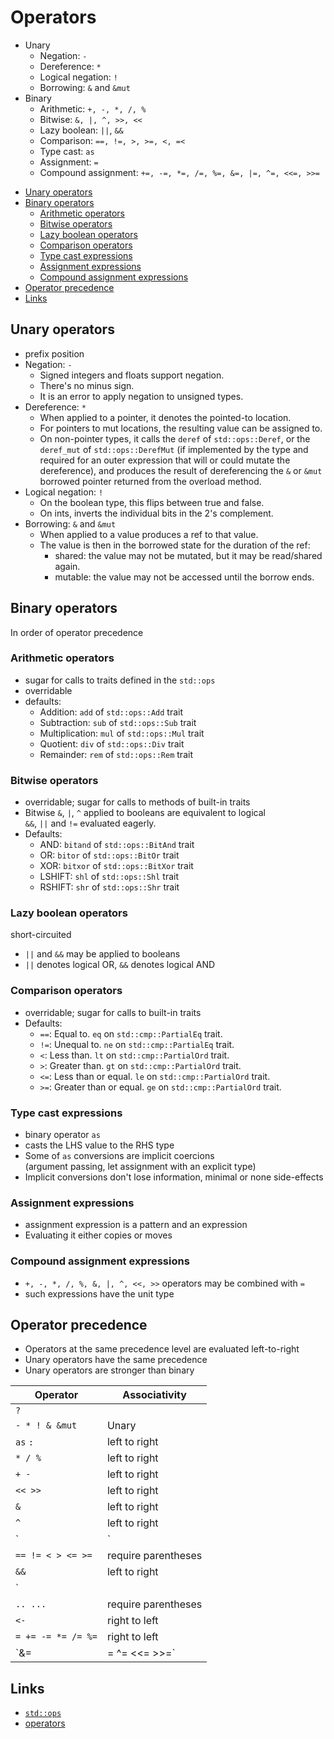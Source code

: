 # Operators

* Unary
  - Negation: `-`
  - Dereference: `*`
  - Logical negation: `!`
  - Borrowing: `&` and `&mut`
* Binary
  - Arithmetic: `+, -, *, /, %`
  - Bitwise: `&, |, ^, >>, <<`
  - Lazy boolean: `||`, `&&`
  - Comparison: `==, !=, >, >=, <, =<`
  - Type cast: `as`
  - Assignment: `=`
  - Compound assignment: `+=, -=, *=, /=, %=, &=, |=, ^=, <<=, >>=`


<!-- TOC -->

- [Unary operators](#unary-operators)
- [Binary operators](#binary-operators)
  - [Arithmetic operators](#arithmetic-operators)
  - [Bitwise operators](#bitwise-operators)
  - [Lazy boolean operators](#lazy-boolean-operators)
  - [Comparison operators](#comparison-operators)
  - [Type cast expressions](#type-cast-expressions)
  - [Assignment expressions](#assignment-expressions)
  - [Compound assignment expressions](#compound-assignment-expressions)
- [Operator precedence](#operator-precedence)
- [Links](#links)

<!-- /TOC -->


## Unary operators

* prefix position
* Negation: `-`
  - Signed integers and floats support negation. 
  - There's no minus sign.
  - It is an error to apply negation to unsigned types.
* Dereference: `*`
  - When applied to a pointer, it denotes the pointed-to location.
  - For pointers to mut locations, the resulting value can be assigned to.
  - On non-pointer types, it calls the `deref` of `std::ops::Deref`, or the `deref_mut` of `std::ops::DerefMut` (if implemented by the type and required for an outer expression that will or could mutate the dereference), and produces the result of dereferencing the `&` or `&mut` borrowed pointer returned from the overload method.
* Logical negation: `!`
  - On the boolean type, this flips between true and false.
  - On ints, inverts the individual bits in the 2's complement.
* Borrowing: `&` and `&mut`
  - When applied to a value produces a ref to that value.
  - The value is then in the borrowed state for the duration of the ref:
    - shared: the value may not be mutated, but it may be read/shared again.
    - mutable: the value may not be accessed until the borrow ends.



## Binary operators
In order of operator precedence

### Arithmetic operators
- sugar for calls to traits defined in the `std::ops`
- overridable
- defaults:
  - Addition: `add` of `std::ops::Add` trait
  - Subtraction: `sub` of `std::ops::Sub` trait
  - Multiplication: `mul` of `std::ops::Mul` trait
  - Quotient: `div` of `std::ops::Div` trait
  - Remainder: `rem` of `std::ops::Rem` trait

### Bitwise operators
- overridable; sugar for calls to methods of built-in traits
- Bitwise `&`, `|`, `^` applied to booleans are equivalent to logical  
  `&&`, `||` and `!=` evaluated eagerly.
- Defaults:
  - AND: `bitand` of `std::ops::BitAnd` trait
  - OR: `bitor` of `std::ops::BitOr` trait
  - XOR: `bitxor` of `std::ops::BitXor` trait
  - LSHIFT: `shl` of `std::ops::Shl` trait
  - RSHIFT: `shr` of `std::ops::Shr` trait

### Lazy boolean operators
short-circuited
- `||` and `&&` may be applied to booleans
- `||` denotes logical OR, `&&` denotes logical AND

### Comparison operators
- overridable; sugar for calls to built-in traits
- Defaults:
  - `==`: Equal to. `eq` on `std::cmp::PartialEq` trait.
  - `!=`: Unequal to. `ne` on `std::cmp::PartialEq` trait.
  - `<`: Less than. `lt` on `std::cmp::PartialOrd` trait.
  - `>`: Greater than. `gt` on `std::cmp::PartialOrd` trait.
  - `<=`: Less than or equal. `le` on `std::cmp::PartialOrd` trait.
  - `>=`: Greater than or equal. `ge` on `std::cmp::PartialOrd` trait.


### Type cast expressions
- binary operator `as`
- casts the LHS value to the RHS type
- Some of `as` conversions are implicit coercions    
  (argument passing, let assignment with an explicit type)
- Implicit conversions don't lose information, minimal or none side-effects

### Assignment expressions
- assignment expression is a pattern and an expression
- Evaluating it either copies or moves

### Compound assignment expressions
- `+, -, *, /, %, &, |, ^, <<, >>` operators may be combined with `=`
- such expressions have the unit type


## Operator precedence
- Operators at the same precedence level are evaluated left-to-right
- Unary operators have the same precedence
- Unary operators are stronger than binary


Operator           | Associativity
-------------------|--------------
`?`                |
`- * ! & &mut`     | Unary
`as` `:`           | left to right
`* / %`            | left to right
`+ -`              | left to right
`<< >>`            | left to right
`&`                | left to right
`^`                | left to right
`|`                | left to right
`== != < > <= >=`  | require parentheses
`&&`               | left to right
`||`               | left to right
`.. ...`           | require parentheses
`<-`               | right to left
`= += -= *= /= %=` | right to left
`&= |= ^= <<= >>=` |




## Links
- [`std::ops`](https://doc.rust-lang.org/std/ops/index.html)
- [operators](https://doc.rust-lang.org/reference/expressions/operator-expr.html)
